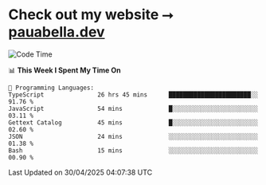 # Check out my website ⭢ [pauabella.dev](https://pauabella.dev)

<!--START_SECTION:waka-->
![Code Time](http://img.shields.io/badge/Code%20Time-4%2C377%20hrs%2030%20mins-blue)

📊 **This Week I Spent My Time On** 

```text
💬 Programming Languages: 
TypeScript               26 hrs 45 mins      ███████████████████████░░   91.76 % 
JavaScript               54 mins             █░░░░░░░░░░░░░░░░░░░░░░░░   03.11 % 
Gettext Catalog          45 mins             █░░░░░░░░░░░░░░░░░░░░░░░░   02.60 % 
JSON                     24 mins             ░░░░░░░░░░░░░░░░░░░░░░░░░   01.38 % 
Bash                     15 mins             ░░░░░░░░░░░░░░░░░░░░░░░░░   00.90 % 
```


 Last Updated on 30/04/2025 04:07:38 UTC
<!--END_SECTION:waka-->
